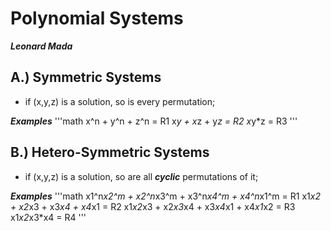 

# Polynomial Systems

***Leonard Mada***


## A.) Symmetric Systems

* if (x,y,z) is a solution, so is every permutation;

***Examples***
'''math
x^n + y^n + z^n = R1
x*y + x*z + y*z = R2
x*y*z = R3
'''


## B.) Hetero-Symmetric Systems

* if (x,y,z) is a solution, so are all ***cyclic*** permutations of it;

***Examples***
'''math
x1^n*x2^m + x2^n*x3^m + x3^n*x4^m + x4^n*x1^m = R1
x1*x2 + x2*x3 + x3*x4 + x4*x1 = R2
x1*x2*x3 + x2*x3*x4 + x3*x4*x1 + x4*x1*x2 = R3
x1*x2*x3*x4 = R4
'''
